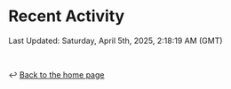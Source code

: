 # Recent Activity

<!--RECENT_ACTIVITY:start-->
<!--RECENT_ACTIVITY:end-->

<!--RECENT_ACTIVITY:last_update-->
Last Updated: Saturday, April 5th, 2025, 2:18:19 AM (GMT)
<!--RECENT_ACTIVITY:last_update_end-->

<br>

↩️ [Back to the home page](/README.md)
